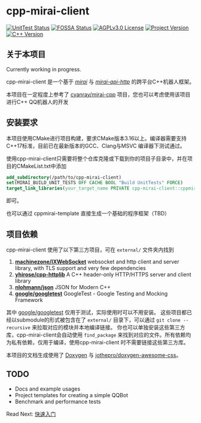 # cpp-mirai-client
<!-- PROJECT SHIELDS -->
<!--
*** I'm using markdown "reference style" links for readability.
*** Reference links are enclosed in brackets [ ] instead of parentheses ( ).
*** See the bottom of this document for the declaration of the reference variables
*** for contributors-url, forks-url, etc. This is an optional, concise syntax you may use.
*** https://www.markdownguide.org/basic-syntax/#reference-style-links
-->
[![UnitTest Status][unittest-shield]][unittest-url]
[![FOSSA Status][fossa-shield]][fossa-url]
[![AGPLv3.0 License][license-shield]][license-url]
[![Project Version][projversion-shield]][projversion-url]
[![C++ Version][cppversion-shield]][cppversion-url]

## 关于本项目
Currently working in progress.

cpp-mirai-client 是一个基于 [*mirai*](https://github.com/mamoe/mirai) 与
 [*mirai-api-http*](https://github.com/project-mirai/mirai-api-http) 的跨平台C++机器人框架。

本项目在一定程度上参考了 [cyanray/mirai-cpp](https://github.com/cyanray/mirai-cpp) 项目，您也可以考虑使用该项目进行C++
QQ机器人的开发

## 安装要求
本项目使用CMake进行项目构建，要求CMake版本3.16以上。编译器需要支持C++17标准，目前已在最新版本的GCC、Clang与MSVC
编译器下测试通过。

使用cpp-mirai-client只需要将整个仓库克隆或下载到你的项目子目录中，并在项目的CMakeList.txt中添加
```CMake
add_subdirectory(/path/to/cpp-mirai-client)
set(MIRAI_BUILD_UNIT_TESTS OFF CACHE BOOL "Build UnitTests" FORCE)
target_link_libraries(your_target_name PRIVATE cpp-mirai-client::cppmirai)
```
即可。

也可以通过 cppmirai-template 直接生成一个基础的程序框架（TBD）

## 项目依赖
cpp-mirai-client 使用了以下第三方项目，可在 `external/` 文件夹内找到

1. [**machinezone/IXWebSocket**](https://github.com/machinezone/IXWebSocket) websocket and http client and server library, with TLS support and very few dependencies 
2. [**yhirose/cpp-httplib**](https://github.com/yhirose/cpp-httplib) A C++ header-only HTTP/HTTPS server and client library
3. [**nlohmann/json**](https://github.com/nlohmann/json) JSON for Modern C++ 
4. [**google/googletest**](https://github.com/google/googletest) GoogleTest - Google Testing and Mocking Framework

其中 [google/googletest](https://github.com/google/googletest) 仅用于测试，实际使用时可以不用安装。
这些项目都已经以submodule的形式被包含在了 `external/` 目录下，可以通过 `git clone --recursive` 来拉取对应的模块并本地编译链接。
你也可以单独安装这些第三方库，cpp-mirai-client会自动使用 `find_package` 来找到对应的文件。所有依赖均为私有依赖，仅用于编译，使用cpp-mirai-client
时不需要链接这些第三方库。

本项目的文档生成使用了 [Doxygen](https://doxygen.org/index.html) 与 [jothepro/doxygen-awesome-css](https://github.com/jothepro/doxygen-awesome-css)。

## TODO
- Docs and example usages
- Project templates for creating a simple QQBot
- Benchmark and performance tests

<span class="next_section_button">

Read Next: [快速入门](docs/usage/_0_quickstart.md)
</span>

<!-- MARKDOWN LINKS & IMAGES -->
<!-- https://www.markdownguide.org/basic-syntax/#reference-style-links -->
[unittest-shield]: https://img.shields.io/github/actions/workflow/status/numendacil/cpp-mirai-client/UnitTest.yml?branch=master&style=flat&logo=github
[unittest-url]: https://github.com/numendacil/cpp-mirai-client
[license-shield]: https://img.shields.io/github/license/numendacil/cpp-mirai-client?style=flat
[license-url]: https://github.com/numendacil/cpp-mirai-client/blob/master/LICENSE
[projversion-shield]: https://img.shields.io/badge/version-2.6.2-blue.svg?style=flat
[projversion-url]: https://github.com/numendacil/cpp-mirai-client
[cppversion-shield]: https://img.shields.io/badge/c++-17-yellow.svg?style=flat
[cppversion-url]: https://github.com/numendacil/cpp-mirai-client
[fossa-shield]: https://app.fossa.com/api/projects/git%2Bgithub.com%2FNumendacil%2Fcpp-mirai-client.svg?type=shield
[fossa-url]: https://app.fossa.com/projects/git%2Bgithub.com%2FNumendacil%2Fcpp-mirai-client?ref=badge_shield